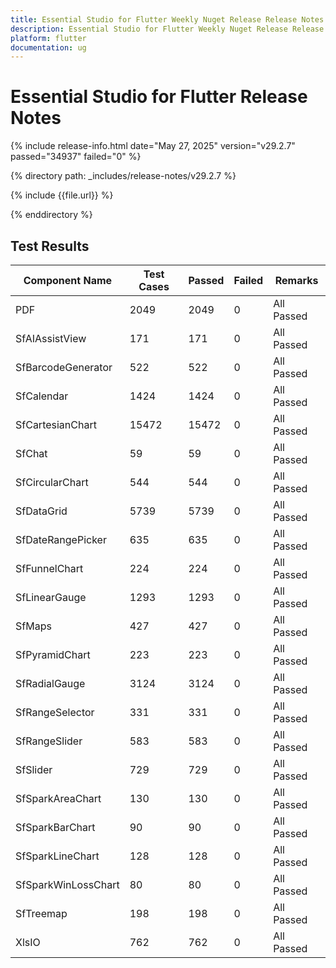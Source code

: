 ```yaml
---
title: Essential Studio for Flutter Weekly Nuget Release Release Notes  
description: Essential Studio for Flutter Weekly Nuget Release Release Notes  
platform: flutter
documentation: ug
---
```


# Essential Studio for Flutter  Release Notes  

{% include release-info.html date="May 27, 2025"  version="v29.2.7" passed="34937" failed="0" %}

{% directory path: _includes/release-notes/v29.2.7 %}

{% include {{file.url}} %}

{% enddirectory %}

## Test Results

| Component Name | Test Cases | Passed | Failed | Remarks |
|---------------|------------|--------|--------|---------|
| PDF | 2049 | 2049 | 0 | All Passed |
| SfAIAssistView | 171 | 171 | 0 | All Passed |
| SfBarcodeGenerator | 522 | 522 | 0 | All Passed |
| SfCalendar | 1424 | 1424 | 0 | All Passed |
| SfCartesianChart | 15472 | 15472 | 0 | All Passed |
| SfChat | 59 | 59 | 0 | All Passed |
| SfCircularChart | 544 | 544 | 0 | All Passed |
| SfDataGrid | 5739 | 5739 | 0 | All Passed |
| SfDateRangePicker | 635 | 635 | 0 | All Passed |
| SfFunnelChart | 224 | 224 | 0 | All Passed |
| SfLinearGauge | 1293 | 1293 | 0 | All Passed |
| SfMaps | 427 | 427 | 0 | All Passed |
| SfPyramidChart | 223 | 223 | 0 | All Passed |
| SfRadialGauge | 3124 | 3124 | 0 | All Passed |
| SfRangeSelector | 331 | 331 | 0 | All Passed |
| SfRangeSlider | 583 | 583 | 0 | All Passed |
| SfSlider | 729 | 729 | 0 | All Passed |
| SfSparkAreaChart | 130 | 130 | 0 | All Passed |
| SfSparkBarChart | 90 | 90 | 0 | All Passed |
| SfSparkLineChart | 128 | 128 | 0 | All Passed |
| SfSparkWinLossChart | 80 | 80 | 0 | All Passed |
| SfTreemap | 198 | 198 | 0 | All Passed |
| XlsIO | 762 | 762 | 0 | All Passed |